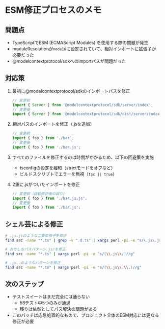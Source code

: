 # ESM修正プロセスのメモ

## 問題点

- TypeScriptでESM (ECMAScript Modules) を使用する際の問題が発生
- moduleResolutionが`node16`に設定されていて、相対インポートに拡張子が必要だった
- @modelcontextprotocol/sdkへのimportパスが問題だった

## 対応策

1. 最初に@modelcontextprotocol/sdkのインポートパスを修正
   ```typescript
   // 変更前
   import { Server } from '@modelcontextprotocol/sdk/server/index';
   // 変更後
   import { Server } from '@modelcontextprotocol/sdk/dist/server/index.js';
   ```

2. 相対パスのインポートを修正（.jsを追加）
   ```typescript
   // 変更前
   import { foo } from './bar';
   // 変更後
   import { foo } from './bar.js';
   ```

3. すべてのファイルを修正するのは時間がかかるため、以下の回避策を実施
   - tsconfigの設定を緩和（strictモードをオフなど）
   - ビルドスクリプトでエラーを無視（`tsc || true`）

4. 2重に.jsがついたインポートを修正
   ```typescript
   // 変更前（自動修正後の誤り）
   import { foo } from './bar.js.js';
   // 変更後
   import { foo } from './bar.js';
   ```

## シェル芸による修正

```bash
# .js.jsのような二重拡張子を修正
find src -name "*.ts" | grep -v ".d.ts" | xargs perl -pi -e "s/\.js\.js/\.js/g"

# おかしなパスパターン.js/を修正
find src -name "*.ts" | xargs perl -pi -e "s/(\\.js\\/)//g"

# .js..のようなパターンを修正
find src -name "*.ts" | xargs perl -pi -e "s/(\\.js\\.\\.)//g"
```

## 次のステップ

- テストスイートはまだ完全には通らない
  - 58テスト中5つのみが通過
  - 残りは依然としてパス解決の問題がある
- このパッチは応急処置的なもので、プロジェクト全体のESM対応には更なる修正が必要